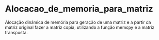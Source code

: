 # Alocacao_de_memoria_para_matriz
Alocação dinâmica de memória para geração de uma matriz e a partir da matriz original fazer a matriz copia, utilizando a função memcpy e a matriz  transposta.
